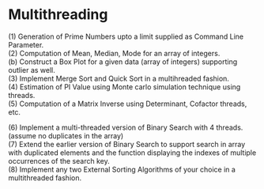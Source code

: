# Multithreading 

  (1) Generation of Prime Numbers upto a limit supplied as Command Line Parameter. </br>
  (2) Computation of Mean, Median, Mode for an array of integers. </br>
  (b) Construct a Box Plot for a given data (array of integers) supporting outlier as well. </br>
  (3) Implement Merge Sort and Quick Sort in a multihreaded fashion. </br>
  (4) Estimation of PI Value using Monte carlo simulation technique using threads. </br>
  (5) Computation of a Matrix Inverse using Determinant, Cofactor threads, etc. </br>

  (6) Implement a multi-threaded version of Binary Search with 4 threads. (assume no duplicates in the array) </br>
  (7) Extend the earlier version of Binary Search to support search in array with duplicated elements and the function displaying the indexes of multiple occurrences of the search key. </br>
  (8) Implement any two External Sorting Algorithms of your choice in a multithreaded fashion.
